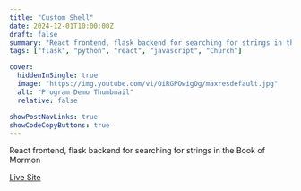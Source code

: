 ```yaml
---
title: "Custom Shell"
date: 2024-12-01T10:00:00Z
draft: false
summary: "React frontend, flask backend for searching for strings in the Book of Mormon"
tags: ["flask", "python", "react", "javascript", "Church"]

cover:
  hiddenInSingle: true
  image: "https://img.youtube.com/vi/OiRGPOwigOg/maxresdefault.jpg"
  alt: "Program Demo Thumbnail"
  relative: false

showPostNavLinks: true
showCodeCopyButtons: true
---
```


React frontend, flask backend for searching for strings in the Book of Mormon

[Live Site](https://bom-searcher-74d5a7d40665.herokuapp.com/)
